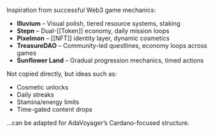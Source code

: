 
Inspiration from successful Web3 game mechanics:

- **Illuvium** – Visual polish, tiered resource systems, staking
- **Stepn** – Dual-[[Token]] economy, daily mission loops
- **Pixelmon** – [[NFT]] identity layer, dynamic cosmetics
- **TreasureDAO** – Community-led questlines, economy loops across games
- **Sunflower Land** – Gradual progression mechanics, timed actions

Not copied directly, but ideas such as:
- Cosmetic unlocks
- Daily streaks
- Stamina/energy limits
- Time-gated content drops

...can be adapted for AdaVoyager’s Cardano-focused structure.